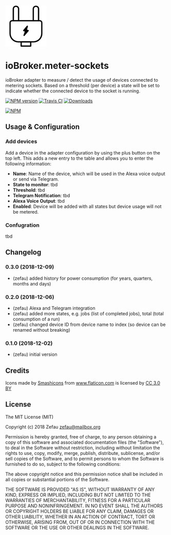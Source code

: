 ![Logo](admin/meter-sockets.png)
# ioBroker.meter-sockets
ioBroker adapter to measure / detect the usage of devices connected to metering sockets. Based on a threshold (per device) a state will be set to indicate whether the connected device to the socket is running.

[![NPM version](http://img.shields.io/npm/v/iobroker.meter-sockets.svg)](https://www.npmjs.com/package/iobroker.meter-sockets)
[![Travis CI](https://travis-ci.org/Zefau/ioBroker.meter-sockets.svg?branch=master)](https://travis-ci.org/Zefau/ioBroker.meter-sockets)
[![Downloads](https://img.shields.io/npm/dm/iobroker.meter-sockets.svg)](https://www.npmjs.com/package/iobroker.meter-sockets)

[![NPM](https://nodei.co/npm/iobroker.meter-sockets.png?downloads=true)](https://nodei.co/npm/iobroker.meter-sockets/)


## Usage & Configuration
### Add devices
Add a device in the adapter configuration by using the plus button on the top left. This adds a new entry to the table and allows you to enter the following information:
- **Name**: Name of the device, which will be used in the Alexa voice output or send via Telegram.
- **State to monitor**: tbd
- **Threshold**: tbd
- **Telegram Notification**: tbd
- **Alexa Voice Output**: tbd
- **Enabled**: Device will be added with all states but device usage will not be metered.

### Confugration
tbd


## Changelog

### 0.3.0 (2018-12-09)
- (zefau) added history for power consumption (for years, quarters, months and days)

### 0.2.0 (2018-12-06)
- (zefau) Alexa and Telegram integration
- (zefau) added more states, e.g. jobs (list of completed jobs), total (total consumption of a run)
- (zefau) changed device ID from device name to index (so device can be renamed without breaking)

### 0.1.0 (2018-12-02)
- (zefau) initial version


## Credits
Icons made by <a href="https://www.flaticon.com/authors/smashicons" title="Smashicons">Smashicons</a> from <a href="https://www.flaticon.com/" title="Flaticon">www.flaticon.com</a> is licensed by <a href="http://creativecommons.org/licenses/by/3.0/" title="Creative Commons BY 3.0" target="_blank">CC 3.0 BY</a>


## License
The MIT License (MIT)

Copyright (c) 2018 Zefau <zefau@mailbox.org>

Permission is hereby granted, free of charge, to any person obtaining a copy
of this software and associated documentation files (the "Software"), to deal
in the Software without restriction, including without limitation the rights
to use, copy, modify, merge, publish, distribute, sublicense, and/or sell
copies of the Software, and to permit persons to whom the Software is
furnished to do so, subject to the following conditions:

The above copyright notice and this permission notice shall be included in
all copies or substantial portions of the Software.

THE SOFTWARE IS PROVIDED "AS IS", WITHOUT WARRANTY OF ANY KIND, EXPRESS OR
IMPLIED, INCLUDING BUT NOT LIMITED TO THE WARRANTIES OF MERCHANTABILITY,
FITNESS FOR A PARTICULAR PURPOSE AND NONINFRINGEMENT. IN NO EVENT SHALL THE
AUTHORS OR COPYRIGHT HOLDERS BE LIABLE FOR ANY CLAIM, DAMAGES OR OTHER
LIABILITY, WHETHER IN AN ACTION OF CONTRACT, TORT OR OTHERWISE, ARISING FROM,
OUT OF OR IN CONNECTION WITH THE SOFTWARE OR THE USE OR OTHER DEALINGS IN
THE SOFTWARE.
